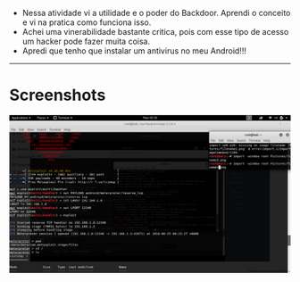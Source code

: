- Nessa atividade vi a utilidade e o poder do Backdoor. Aprendi o conceito e vi na pratica como funciona isso.
- Achei uma vinerabilidade bastante critica, pois com esse tipo de acesso um hacker pode fazer muita coisa.
- Apredi que tenho que instalar um antivirus no meu Android!!!

--------------------
# Screenshots

![Print 1](filename3.png)
